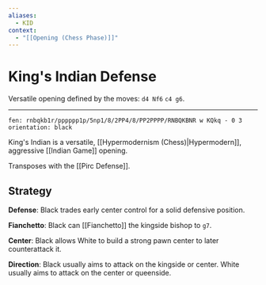 ```yaml
---
aliases:
  - KID
context:
  - "[[Opening (Chess Phase)]]"
---
```


# King's Indian Defense

Versatile opening defined by the moves: `d4 Nf6` `c4 g6`.

---

```chesser
fen: rnbqkb1r/pppppp1p/5np1/8/2PP4/8/PP2PPPP/RNBQKBNR w KQkq - 0 3
orientation: black
```

King's Indian is a versatile, [[Hypermodernism (Chess)|Hypermodern]], aggressive [[Indian Game]] opening.

Transposes with the [[Pirc Defense]].

## Strategy

**Defense**: Black trades early center control for a solid defensive position.

**Fianchetto**: Black can [[Fianchetto]] the kingside bishop to `g7`.

**Center**: Black allows White to build a strong pawn center to later counterattack it.

**Direction**: Black usually aims to attack on the kingside or center. White usually aims to attack on the center or queenside.
